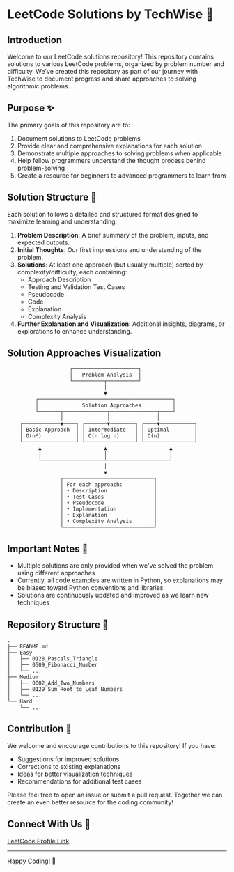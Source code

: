 # LeetCode Solutions by TechWise 🚀

## Introduction

Welcome to our LeetCode solutions repository! This repository contains solutions to various LeetCode problems, organized by problem number and difficulty. We've created this repository as part of our journey with TechWise to document progress and share approaches to solving algorithmic problems.

## Purpose ✨

The primary goals of this repository are to:

1. Document solutions to LeetCode problems
2. Provide clear and comprehensive explanations for each solution
3. Demonstrate multiple approaches to solving problems when applicable
4. Help fellow programmers understand the thought process behind problem-solving
5. Create a resource for beginners to advanced programmers to learn from

## Solution Structure 📝

Each solution follows a detailed and structured format designed to maximize learning and understanding:

1. **Problem Description**: A brief summary of the problem, inputs, and expected outputs.
2. **Initial Thoughts**: Our first impressions and understanding of the problem.
3. **Solutions**: At least one approach (but usually multiple) sorted by complexity/difficulty, each containing:
   - Approach Description
   - Testing and Validation Test Cases
   - Pseudocode
   - Code
   - Explanation
   - Complexity Analysis
4. **Further Explanation and Visualization**: Additional insights, diagrams, or explorations to enhance understanding.

## Solution Approaches Visualization

```
                    ┌─────────────────────┐
                    │   Problem Analysis  │
                    └──────────┬──────────┘
                               │
                               ▼
         ┌───────────────────────────────────────────┐
         │              Solution Approaches          │
         └───────┬──────────────┬───────────────┬────┘
                 │              │               │
    ┌────────────▼────┐ ┌───────▼────────┐ ┌────▼───────────┐
    │ Basic Approach  │ │ Intermediate   │ │ Optimal        │
    │ O(n²)           │ │ O(n log n)     │ │ O(n)           │
    └─────────────────┘ └────────────────┘ └────────────────┘
          ▲                    ▲                    ▲
          │                    │                    │
          └────────────────────┴────────────────────┘
                               │
                               ▼
                 ┌─────────────────────────────┐
                 │ For each approach:          │
                 │ • Description               │
                 │ • Test Cases                │
                 │ • Pseudocode                │
                 │ • Implementation            │
                 │ • Explanation               │
                 │ • Complexity Analysis       │
                 └─────────────────────────────┘
```

## Important Notes 📌

- Multiple solutions are only provided when we've solved the problem using different approaches
- Currently, all code examples are written in Python, so explanations may be biased toward Python conventions and libraries
- Solutions are continuously updated and improved as we learn new techniques

## Repository Structure 📂

```
.
├── README.md
├── Easy
│   ├── 0128_Pascals_Triangle
│   ├── 0509_Fibonacci_Number
│   └── ...
├── Medium
│   ├── 0002_Add_Two_Numbers
│   ├── 0129_Sum_Root_to_Leaf_Numbers
│   └── ...
└── Hard
    └── ...
```

## Contribution 🤝

We welcome and encourage contributions to this repository! If you have:

- Suggestions for improved solutions
- Corrections to existing explanations
- Ideas for better visualization techniques
- Recommendations for additional test cases

Please feel free to open an issue or submit a pull request. Together we can create an even better resource for the coding community!

## Connect With Us 🔗

[LeetCode Profile Link](https://leetcode.com/TechWise/)

---

Happy Coding! 🚀
